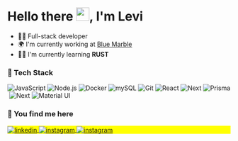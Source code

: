 <h1 align="left">Hello there <img src="https://raw.githubusercontent.com/kaueMarques/kaueMarques/master/hi.gif" width="30px" height="30px">, I'm Levi</h1>

- 👨‍🚀 Full-stack developer
- 🌍 I'm currently working at [Blue Marble](http://www.bluemarble.com.br)
- 🧑‍💻 I'm currently learning **RUST**

### 🚀 Tech Stack
![JavaScript](https://img.shields.io/badge/-JavaScript-05122A?style=flat&logo=javascript)&nbsp;![Node.js](https://img.shields.io/badge/-Node.js-05122A?style=flat&logo=node.js)&nbsp;![Docker](https://img.shields.io/badge/-Docker-05122A?style=flat&logo=docker)&nbsp;![mySQL](https://img.shields.io/badge/-MySQL-05122A?style=flat&logo=mysql)&nbsp;![Git](https://img.shields.io/badge/-Git-05122A?style=flat&logo=git)&nbsp;![React](https://img.shields.io/badge/-React-05122A?style=flat&logo=react)&nbsp;![Next](https://img.shields.io/badge/-Nextjs-05122A?style=flat&logo=next.js)&nbsp;![Prisma](https://img.shields.io/badge/-Prisma-05122A?style=flat&logo=prisma)&nbsp;![Next](https://img.shields.io/badge/-Nextjs-05122A?style=flat&logo=next.js)&nbsp;![Material UI](https://img.shields.io/badge/-MaterialUI-05122A?style=flat&logo=materialui)&nbsp;

### 🤳 You find me here
<p align="left" style="background:yellow;" >
<a href="https://www.linkedin.com/in/levi-me/" target="_blank">
<img align="center" src="https://img.shields.io/badge/-Julio Levi-05122A?style=flat&logo=linkedin" alt="linkedin"/>
</a>
<a href="https://instagram.com/devlevi_" target="_blank">
<img align="center" src="https://img.shields.io/badge/-devlevi-05122A?style=flat&logo=instagram" alt="instagram"/>
</a>
<a href="mailto:jlevicarvalho@gmail.com" target="_blank">
<img align="center" src="https://img.shields.io/badge/-jlevicarvalho@gmail.com-05122A?style=flat&logo=gmail" alt="instagram"/>
</a>
</p>
